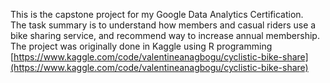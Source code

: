 This is the capstone project for my Google Data Analytics Certification. <br/>
The task summary is to understand how members and casual riders use a bike sharing service, and recommend way to increase annual membership. <br/>
The project was originally done in Kaggle using R programming [https://www.kaggle.com/code/valentineanagbogu/cyclistic-bike-share](https://www.kaggle.com/code/valentineanagbogu/cyclistic-bike-share)
